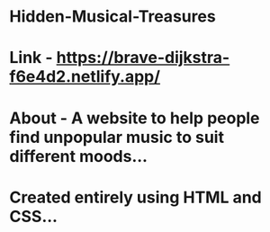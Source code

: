 # Hidden-Musical-Treasures

# Link - https://brave-dijkstra-f6e4d2.netlify.app/

# About - A website to help people find unpopular music to suit different moods... 

# Created entirely using HTML and CSS...


